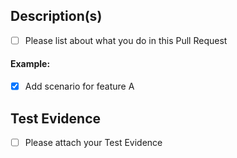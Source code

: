 ## Description(s)

- [ ] Please list about what you do in this Pull Request

#### Example:

- [x] Add scenario for feature A

## Test Evidence

- [ ] Please attach your Test Evidence
